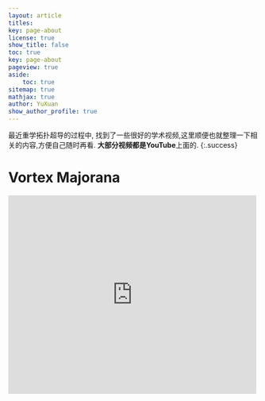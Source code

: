 ```yaml
---
layout: article
titles:
key: page-about
license: true
show_title: false
toc: true
key: page-about
pageview: true
aside:
    toc: true
sitemap: true
mathjax: true
author: YuXuan
show_author_profile: true
---
```

最近重学拓扑超导的过程中, 找到了一些很好的学术视频,这里顺便也就整理一下相关的内容,方便自己随时再看.
**大部分视频都是YouTube**上面的.
{:.success}
# Vortex Majorana

<iframe width="500" height="400" src="https://www.youtube.com/embed/6GubevjWzXI" title="Ziqiang Wang - Quantum Anomalous Vortex and Vortex Majorana Zero Mode in FeSC" frameborder="0" allow="accelerometer; autoplay; clipboard-write; encrypted-media; gyroscope; picture-in-picture" allowfullscreen></iframe>



<!-- <div>{%- include extensions/netease-cloud-music.html id='413812448' -%}</div>
<div>{%- include extensions/netease-cloud-music.html id='500132554' -%}</div>

<div>{%- include extensions/slideshare.html id='u9L9zDsqEWNKE1' -%}</div>

<p><iframe src="//player.bilibili.com/player.html?aid=201792962&bvid=BV1Ah411o72A&cid=226367619&page=1" frameborder="no" scrolling="no" width="95%" height="600"> </iframe></p> -->